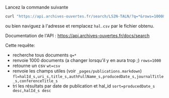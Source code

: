 Lancez la commande suivante
```bash
curl "https://api.archives-ouvertes.fr/search/LS2N-TALN/?q=*&rows=1000&wt=csv&fl=halId_s,uri_s,title_s,authFullName_s,producedDate_s,producedDateY_i,journalTitle_s,conferenceTitle_s,country_s&sort=producedDate_s%20desc,halId_s%20desc" > hal.csv
```
ou bien naviguez à l'adresse et remplacez `hal.csv` par le fichier obtenu.

Documentation de l'API : https://api.archives-ouvertes.fr/docs/search

Cette requête:
- recherche tous documents `q=*`
- renvoie 1000 documents (a changer lorsqu'il y en aura trop ;) `rows=1000`
- retourne un csv `wt=csv`
- renvoie les champs utiles (voir `_pages/publications.markdown`) `fl=halId_s,uri_s,title_s,authFullName_s,producedDate_s,journalTitle_s,conferenceTitle_s`
- tri les résultats par date de publication et hal_id `sort=producedDate_s desc,halId_s desc`
